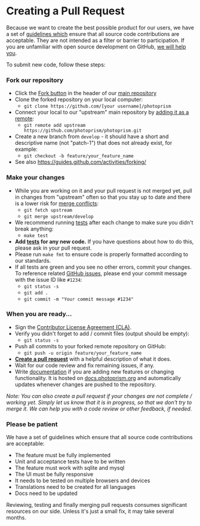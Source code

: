 # Creating a Pull Request

Because we want to create the best possible product for our users, we have a set of [guidelines which](#please-be-patient) ensure that all source code contributions are acceptable. 
They are not intended as a filter or barrier to participation. If you are unfamiliar with open source development on GitHub, [we will help you](https://gitter.im/browseyourlife/community).

To submit new code, follow these steps:

### Fork our repository ###
  * Click the [Fork button](https://help.github.com/articles/working-with-forks/) in the header of our [main repository](https://github.com/photoprism/photoprism)
  * Clone the forked repository on your local computer: 
    * `git clone https://github.com/[your username]/photoprism`
  * Connect your local to our "upstream" main repository by [adding it as a remote](https://help.github.com/articles/configuring-a-remote-for-a-fork/): 
    * `git remote add upstream https://github.com/photoprism/photoprism.git` 
  * Create a new branch from `develop` - it should have a short and descriptive name (not "patch-1") that does not already exist, for example:
    * `git checkout -b feature/your_feature_name` 
  * See also https://guides.github.com/activities/forking/

### Make your changes ###
  * While you are working on it and your pull request is not merged yet, pull in changes from "upstream" often so that you stay up to date and there is a lower risk for [merge conflicts](https://help.github.com/articles/resolving-a-merge-conflict-using-the-command-line/):
    * `git fetch upstream`
    * `git merge upstream/develop`
  * We recommend running [tests](https://docs.photoprism.org/developer-guide/tests/) after each change to make sure you didn't break anything:
    * `make test`
  * **Add [tests](https://docs.photoprism.org/developer-guide/tests/) for any new code.** If you have questions about how to do this, please ask in your pull request.
  * Please run `make fmt` to ensure code is properly formatted according to our standards.
  * If all tests are green and you see no other errors, commit your changes. To reference related [GitHub issues](https://github.com/photoprism/photoprism/issues), please end your commit message with the issue ID like `#1234`:
      * `git status -s`
      * `git add .`
      * `git commit -m "Your commit message #1234"`

### When you are ready... ###
  * Sign the [Contributor License Agreement (CLA)](https://cla-assistant.io/photoprism/photoprism).
  * Verify you didn't forget to add / commit files (output should be empty): 
    * `git status -s`
  * Push all commits to your forked remote repository on GitHub:
    * `git push -u origin feature/your_feature_name`
  * **[Create a pull request](https://help.github.com/articles/creating-a-pull-request/)** with a helpful description of what it does.
  * Wait for our code review and fix remaining issues, if any.
  * Write [documentation](https://docs.photoprism.org/developer-guide/documentation/) if you are adding new features or changing functionality. It is hosted on [docs.photoprism.org](https://docs.photoprism.org/) and automatically updates whenever changes are pushed to the repository.

*Note: You can also create a pull request if your changes are not complete / working yet. Simply let us know that it is in progress, so that we don't try to merge it. We can help you with a code review or other feedback, if needed.*

### Please be patient ###
We have a set of guidelines which ensure that all source code contributions are acceptable:

- The feature must be fully implemented
- Unit and acceptance tests have to be written
- The feature must work with sqlite and mysql
- The UI must be fully responsive
- It needs to be tested on multiple browsers and devices
- Translations need to be created for all languages
- Docs need to be updated

Reviewing, testing and finally merging pull requests consumes significant resources on our side. Unless it's just a small fix, it may take several months.